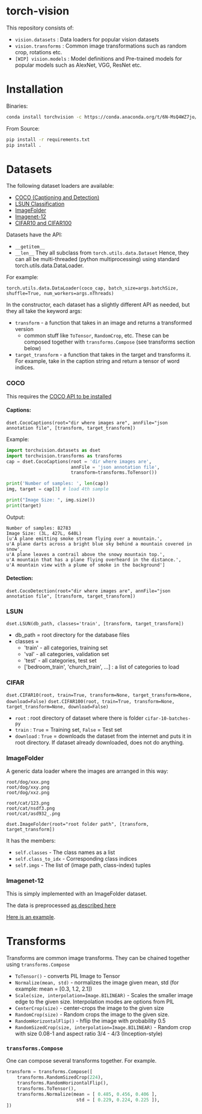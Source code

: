 # torch-vision

This repository consists of:

- `vision.datasets` : Data loaders for popular vision datasets
- `vision.transforms` : Common image transformations such as random crop, rotations etc.
- `[WIP] vision.models` : Model definitions and Pre-trained models for popular models such as AlexNet, VGG, ResNet etc.

# Installation

Binaries:

```bash
conda install torchvision -c https://conda.anaconda.org/t/6N-MsQ4WZ7jo/soumith
```

From Source:

```bash
pip install -r requirements.txt
pip install .
```

# Datasets

The following dataset loaders are available:

- [COCO (Captioning and Detection)](#coco)
- [LSUN Classification](#lsun)
- [ImageFolder](#imagefolder)
- [Imagenet-12](#imagenet-12)
- [CIFAR10 and CIFAR100](#cifar)

Datasets have the API:
- `__getitem__`
- `__len__`
They all subclass from `torch.utils.data.Dataset`
Hence, they can all be multi-threaded (python multiprocessing) using standard torch.utils.data.DataLoader.

For example:

`torch.utils.data.DataLoader(coco_cap, batch_size=args.batchSize, shuffle=True, num_workers=args.nThreads)`

In the constructor, each dataset has a slightly different API as needed, but they all take the keyword args:

- `transform` - a function that takes in an image and returns a transformed version
  - common stuff like `ToTensor`, `RandomCrop`, etc. These can be composed together with `transforms.Compose` (see transforms section below)
- `target_transform` - a function that takes in the target and transforms it. For example, take in the caption string and return a tensor of word indices.

### COCO

This requires the [COCO API to be installed](https://github.com/pdollar/coco/tree/master/PythonAPI)

#### Captions:

`dset.CocoCaptions(root="dir where images are", annFile="json annotation file", [transform, target_transform])`

Example:

```python
import torchvision.datasets as dset
import torchvision.transforms as transforms
cap = dset.CocoCaptions(root = 'dir where images are', 
                        annFile = 'json annotation file', 
                        transform=transforms.ToTensor())

print('Number of samples: ', len(cap))
img, target = cap[3] # load 4th sample

print("Image Size: ", img.size())
print(target)
```

Output:

```
Number of samples: 82783
Image Size: (3L, 427L, 640L)
[u'A plane emitting smoke stream flying over a mountain.', 
u'A plane darts across a bright blue sky behind a mountain covered in snow', 
u'A plane leaves a contrail above the snowy mountain top.', 
u'A mountain that has a plane flying overheard in the distance.', 
u'A mountain view with a plume of smoke in the background']
```

#### Detection:
`dset.CocoDetection(root="dir where images are", annFile="json annotation file", [transform, target_transform])`

### LSUN

`dset.LSUN(db_path, classes='train', [transform, target_transform])`

- db_path = root directory for the database files
- classes =
  - 'train' - all categories, training set
  - 'val' - all categories, validation set
  - 'test' - all categories, test set
  - ['bedroom_train', 'church_train', ...] : a list of categories to load


### CIFAR

`dset.CIFAR10(root, train=True, transform=None, target_transform=None, download=False)`
`dset.CIFAR100(root, train=True, transform=None, target_transform=None, download=False)`

- `root` : root directory of dataset where there is folder `cifar-10-batches-py`
- `train` : `True` = Training set, `False` = Test set
- `download` : `True` = downloads the dataset from the internet and puts it in root directory. If dataset already downloaded, does not do anything.

### ImageFolder

A generic data loader where the images are arranged in this way:

```
root/dog/xxx.png
root/dog/xxy.png
root/dog/xxz.png

root/cat/123.png
root/cat/nsdf3.png
root/cat/asd932_.png
```

`dset.ImageFolder(root="root folder path", [transform, target_transform])`

It has the members:

- `self.classes` - The class names as a list
- `self.class_to_idx` - Corresponding class indices
- `self.imgs` - The list of (image path, class-index) tuples


### Imagenet-12

This is simply implemented with an ImageFolder dataset.

The data is preprocessed [as described here](https://github.com/facebook/fb.resnet.torch/blob/master/INSTALL.md#download-the-imagenet-dataset)

[Here is an example](https://github.com/pytorch/examples/blob/27e2a46c1d1505324032b1d94fc6ce24d5b67e97/imagenet/main.py#L48-L62).


# Transforms

Transforms are common image transforms.
They can be chained together using `transforms.Compose`

- `ToTensor()` - converts PIL Image to Tensor
- `Normalize(mean, std)` - normalizes the image given mean, std (for example: mean = [0.3, 1.2, 2.1])
- `Scale(size, interpolation=Image.BILINEAR)` - Scales the smaller image edge to the given size. Interpolation modes are options from PIL
- `CenterCrop(size)` - center-crops the image to the given size
- `RandomCrop(size)` - Random crops the image to the given size.
- `RandomHorizontalFlip()` - hflip the image with probability 0.5
- `RandomSizedCrop(size, interpolation=Image.BILINEAR)` - Random crop with size 0.08-1 and aspect ratio 3/4 - 4/3 (Inception-style)

### `transforms.Compose`

One can compose several transforms together.
For example.

```python
transform = transforms.Compose([
    transforms.RandomSizedCrop(224),
    transforms.RandomHorizontalFlip(),
    transforms.ToTensor(),
    transforms.Normalize(mean = [ 0.485, 0.456, 0.406 ],
                          std = [ 0.229, 0.224, 0.225 ]),
])
```
